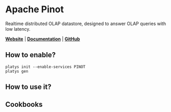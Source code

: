 # Apache Pinot

Realtime distributed OLAP datastore, designed to answer OLAP queries with low latency.

**[Website](https://pinot.apache.org/)** | **[Documentation](https://docs.pinot.apache.org/)** | **[GitHub](https://github.com/apache/pinot)**

## How to enable?

```
platys init --enable-services PINOT
platys gen
```

## How to use it?


## Cookbooks